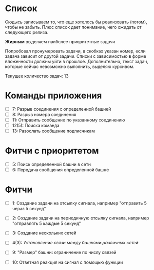 # Список 

Сюдысь записываем то, что еще хотелось бы реализовать (потом), чтобы не
забыть. Плюс список дает понимание, чего ожидать от следующего релиза.

**Жирным** выделяем наиболее приоритетные задачи

Попробовал пронумеровать задачи, в скобках указан номер, если задача
зависит от другой задачи. Списки с зависимостью в форме вложенности
должны уйти в прошлое. Дополнительно, текст задач, которые сейчас
невозможно выполнить, выделяю курсивом.

Текущее количество задач: 13

# Команды приложения

- [ ] 7: Разрыв соединения с определенной башней
- [ ] 8: Разрыв номера соединения
- [ ] 11: Отправить сообщение по указанному соединению
- [ ] 12(5): Поиска команда
- [ ] 13: Разослать сообщение подписчикам

# Фитчи с приоритетом

- [ ] 5: Поиск определенной башни в сети
- [ ] 6: Передача сообщения определенной башне

# Фитчи

- [ ] 1: Создание задачи на отсылку сигнала, например "отправить 5 чераз 5 секунд"
- [ ] 2: Создание задачи на периодичную отсылку сигнала, например "отправлять 5 каждые 5 секунд"
- [ ] 3: Создание нескольких сетей
- [ ] 4(3): _Установление связи между башнями различных сетей_
- [ ] 9: "Размер" башни: ограничение по числу связей
- [ ] 10: Ответная реакция на сигнал с помощью функции

